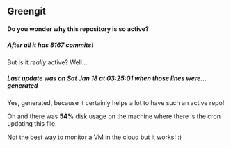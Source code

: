 ## Greengit

#### Do you wonder why this repository is so active?

##### After all it has 8167 commits!

But is it *really* active? Well...

##### Last update was on Sat Jan 18 at 03:25:01 when those lines were... generated

Yes, generated, because it certainly helps a lot to have such an active repo!

Oh and there was **54%** disk usage on the machine
where there is the cron updating this file.

Not the best way to monitor a VM in the cloud but it works! :)

